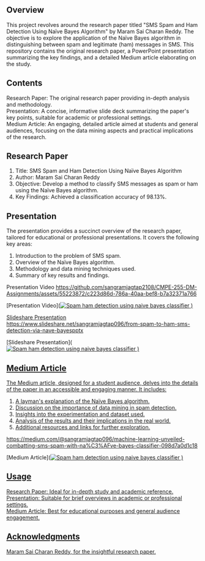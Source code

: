 ## Overview    
This project revolves around the research paper titled "SMS Spam and Ham Detection Using Naïve Bayes Algorithm" by Maram Sai Charan Reddy. The objective is to explore the application of the Naïve Bayes algorithm in distinguishing between spam and legitimate (ham) messages in SMS. This repository contains the original research paper, a PowerPoint presentation summarizing the key findings, and a detailed Medium article elaborating on the study.      

## Contents     
Research Paper: The original research paper providing in-depth analysis and methodology.   
Presentation: A concise, informative slide deck summarizing the paper's key points, suitable for academic or professional settings.    
Medium Article: An engaging, detailed article aimed at students and general audiences, focusing on the data mining aspects and practical implications of the research.    

## Research Paper     
1. Title: SMS Spam and Ham Detection Using Naïve Bayes Algorithm     
2. Author: Maram Sai Charan Reddy    
3. Objective: Develop a method to classify SMS messages as spam or ham using the Naïve Bayes algorithm.    
4. Key Findings: Achieved a classification accuracy of 98.13%.    

## Presentation   
The presentation provides a succinct overview of the research paper, tailored for educational or professional presentations. It covers the following key areas:    

1. Introduction to the problem of SMS spam.    
2. Overview of the Naïve Bayes algorithm.     
3. Methodology and data mining techniques used.     
4. Summary of key results and findings.    

Presentation Video
https://github.com/sangramjagtap2108/CMPE-255-DM-Assignments/assets/55223872/c223d86d-786a-40aa-bef8-b7a32371a766

[Presentation Video](<a target="_blank" href="https://github.com/sangramjagtap2108/CMPE-255-DM-Assignments/assets/55223872/c223d86d-786a-40aa-bef8-b7a32371a766"><img src="https://github-readme-medium-recent-article.vercel.app/medium/@sangramjagtap096/index" alt="Spam ham detection using naive bayes classifier">
)


Slideshare Presentation    
https://www.slideshare.net/sangramjagtap096/from-spam-to-ham-sms-detection-via-nave-bayespptx

[Slideshare Presentation](<a target="_blank" href="https://www.slideshare.net/sangramjagtap096/from-spam-to-ham-sms-detection-via-nave-bayespptx"><img src="https://github-readme-medium-recent-article.vercel.app/medium/@sangramjagtap096/index" alt="Spam ham detection using naive bayes classifier">
)


## Medium Article
The Medium article, designed for a student audience, delves into the details of the paper in an accessible and engaging manner. It includes:
1. A layman's explanation of the Naïve Bayes algorithm.   
2. Discussion on the importance of data mining in spam detection.    
3. Insights into the experimentation and dataset used.    
4. Analysis of the results and their implications in the real world.    
5. Additional resources and links for further exploration.    

https://medium.com/@sangramjagtap096/machine-learning-unveiled-combatting-sms-spam-with-na%C3%AFve-bayes-classifier-098d7a0d1c18    

[Medium Article](<a target="_blank" href="https://medium.com/@sangramjagtap096/machine-learning-unveiled-combatting-sms-spam-with-na%C3%AFve-bayes-classifier-098d7a0d1c18"><img src="https://github-readme-medium-recent-article.vercel.app/medium/@sangramjagtap096/index" alt="Spam ham detection using naive bayes classifier">
)

## Usage     
Research Paper: Ideal for in-depth study and academic reference.     
Presentation: Suitable for brief overviews in academic or professional settings.     
Medium Article: Best for educational purposes and general audience engagement.    

## Acknowledgments   
Maram Sai Charan Reddy, for the insightful research paper.





